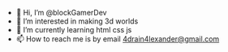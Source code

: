 - 👋 Hi, I’m @blockGamerDev
- 👀 I’m interested in making 3d worlds 
- 🌱 I’m currently learning html css js
- 📫 How to reach me is by email 4drain4lexander@gmail.com

<!---
blockGamerDev/blockGamerDev is a ✨ special ✨ repository because its `README.md` (this file) appears on your GitHub profile.
You can click the Preview link to take a look at your changes.
--->
